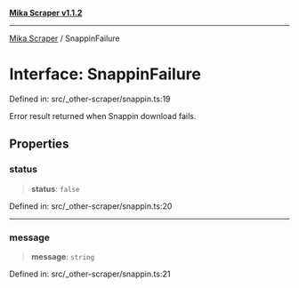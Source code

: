 [**Mika Scraper v1.1.2**](../README.md)

***

[Mika Scraper](../README.md) / SnappinFailure

# Interface: SnappinFailure

Defined in: src/\_other-scraper/snappin.ts:19

Error result returned when Snappin download fails.

## Properties

### status

> **status**: `false`

Defined in: src/\_other-scraper/snappin.ts:20

***

### message

> **message**: `string`

Defined in: src/\_other-scraper/snappin.ts:21

